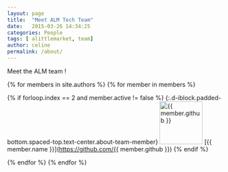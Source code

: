 ```yaml
---
layout: page
title:  "Meet ALM Tech Team"
date:   2015-03-26 14:34:25
categories: People
tags: [ alittlemarket, team]
author: celine
permalink: /about/
---
```


Meet the ALM team !


{% for members in site.authors %}
{% for member in members %}

{% if forloop.index == 2 and member.active != false %}
{:.d-iblock.padded-bottom.spaced-top.text-center.about-team-member}
<img class="d-block spaced-auto spaced-bottom" src="{{ member.avatar }}" width="100" height="100" alt="{{ member.github }}" />
[{{ member.name }}](https://github.com/{{ member.github }})
{% endif %}


{% endfor %}
{% endfor %}
